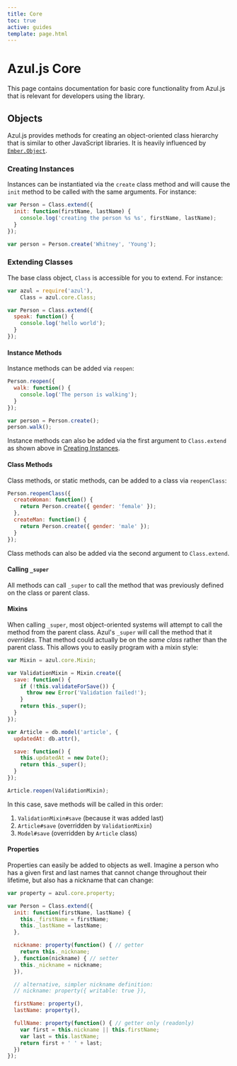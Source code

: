 ```yaml
---
title: Core
toc: true
active: guides
template: page.html
---
```


# Azul.js Core

This page contains documentation for basic core functionality from Azul.js that
is relevant for developers using the library.

## Objects

Azul.js provides methods for creating an object-oriented class hierarchy that
is similar to other JavaScript libraries. It is heavily influenced by
[`Ember.Object`][ember-object].

### Creating Instances

Instances can be instantiated via the `create` class method and will cause the
`init` method to be called with the same arguments. For instance:

```js
var Person = Class.extend({
  init: function(firstName, lastName) {
    console.log('creating the person %s %s', firstName, lastName);
  }
});

var person = Person.create('Whitney', 'Young');
```

### Extending Classes

The base class object, `Class` is accessible for you to extend. For instance:

```js
var azul = require('azul'),
    Class = azul.core.Class;

var Person = Class.extend({
  speak: function() {
    console.log('hello world');
  }
});
```

#### Instance Methods

Instance methods can be added via `reopen`:

```js
Person.reopen({
  walk: function() {
    console.log('The person is walking');
  }
});

var person = Person.create();
person.walk();
```

Instance methods can also be added via the first argument to `Class.extend` as
shown above in [Creating Instances](#creating-instances).

#### Class Methods

Class methods, or static methods, can be added to a class via `reopenClass`:

```js
Person.reopenClass({
  createWoman: function() {
    return Person.create({ gender: 'female' });
  },
  createMan: function() {
    return Person.create({ gender: 'male' });
  }
});
```

Class methods can also be added via the second argument to `Class.extend`.

#### Calling `_super`

All methods can call `_super` to call the method that was previously defined on
the class or parent class.

#### Mixins

When calling `_super`, most object-oriented systems will attempt to call the
method from the parent class. Azul's `_super` will call the method that it
_overrides_. That method could actually be on the _same class_ rather than the
parent class. This allows you to easily program with a mixin style:

```js
var Mixin = azul.core.Mixin;

var ValidationMixin = Mixin.create({
  save: function() {
    if (!this.validateForSave()) {
      throw new Error('Validation failed!');
    }
    return this._super();
  }
});

var Article = db.model('article', {
  updatedAt: db.attr(),

  save: function() {
    this.updatedAt = new Date();
    return this._super();
  }
});

Article.reopen(ValidationMixin);
```

In this case, save methods will be called in this order:

  1. `ValidationMixin#save` (because it was added last)
  1. `Article#save` (overridden by `ValidationMixin`)
  1. `Model#save` (overridden by `Article` class)

#### Properties

Properties can easily be added to objects as well. Imagine a person who has a
given first and last names that cannot change throughout their lifetime, but
also has a nickname that can change:

```js
var property = azul.core.property;

var Person = Class.extend({
  init: function(firstName, lastName) {
    this._firstName = firstName;
    this._lastName = lastName;
  },

  nickname: property(function() { // getter
    return this._nickname;
  }, function(nickname) { // setter
    this._nickname = nickname;
  }),

  // alternative, simpler nickname definition:
  // nickname: property({ writable: true }),

  firstName: property(),
  lastName: property(),

  fullName: property(function() { // getter only (readonly)
    var first = this.nickname || this.firstName;
    var last = this.lastName;
    return first + ' ' + last;
  })
});
```

[ember-object]: http://emberjs.com/guides/object-model/classes-and-instances/
